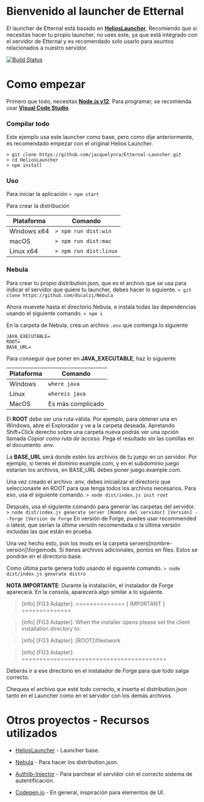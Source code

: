 
# Bienvenido al launcher de Etternal
El launcher de Etternal está basado en [**HeliosLauncher**](https://github.com/dscalzi/HeliosLauncher). Recomiendo que si necesitas hacer tu propio launcher, no uses este, ya que está integrado con el servidor de Etternal y es recomendado solo usarlo para asuntos relacionados a nuestro servidor.

[![Build Status](https://travis-ci.org/Etternal-red/EtternalLauncher.svg?branch=master)](https://travis-ci.org/Etternal-red/EtternalLauncher)



# Como empezar

Primero que todo, necesitas [**Node.js v12**](https://nodejs.org/en/). Para programar, se recomienda usar [**Visual Code Studio**](https://code.visualstudio.com/).

### Compilar todo
Este ejemplo usa este launcher como base, pero como dije anteriormente, es recomendado empezar con el original Helios Launcher.

    > git clone https://github.com/jacquelynra/Etternal-Launcher.git
    > cd HeliosLauncher
    > npm install

### Uso
Para iniciar la aplicación
`> npm start`

Para crear la distribución

| Plataforma | Comando |
| -- | -- |
| Windows x64 | `> npm run dist:win` |
| macOS | `> npm run dist:mac` |
| Linux x64 | `> npm run dist:linux` |

### Nebula
Para crear tu propio distribution.json, que es el archivo que se usa para indicar el servidor que quiere tu launcher, debes hacer lo siguiente.
`> git clone https://github.com/dscalzi/Nebula`

Ahora muevete hasta el directorio Nebula, e instala todas las dependencias usando el siguiente comando.
`> npm i`

En la carpeta de Nebula, crea un archivo `.env` que contenga lo siguiente

    JAVA_EXECUTABLE=
    ROOT=
    BASE_URL=

Para conseguir que poner en **JAVA_EXECUTABLE**, haz lo siguiente

| Plataforma | Comando |
| -- | -- |
| Windows |  `where java` |
| Linux |  `whereis java` |
| MacOS | Es más complicado |

El **ROOT** debe ser una ruta válida. Por ejemplo, para obtener una en Windows, abre el Explorador y ve a la carpeta deseada. Apretando Shift+Click derecho sobre una carpeta nueva podrás ver una opción llamada *Copiar como ruta de acceso*. Pega el resultado sin las comillas en el documento .env.

La **BASE_URL** será donde estén los archivos de tu juego en un servidor. Por ejemplo, si tienes el dominio example.com, y en el subdominio juego estarían los archivos, en BASE_URL debes poner juego.example.com.

Una vez creado el archivo .env, debes inicializar el directorio que seleccionaste en ROOT para que tenga todos los archivos necesarios. Para eso, usa el siguiente comando.
`> node dist/index.js init root`

Después, usa el siguiente comando para generar las carpetas del servidor.
``> node dist/index.js generate server [Nombre del servidor] [Versión] --forge [Versión de Forge``
En versión de Forge, puedes usar recommended o latest, que serían la última versión recomendada o la última versión incluidas las que están en prueba.

Una vez hecho esto, pon los mods en la carpeta servers\[nombre-versión]\forgemods. Si tienes archivos adicionales, ponlos en files. Estos se pondrán en el directorio base.

Como última parte genera todo usando el siguiente comando.
``> node dist/index.js generate distro``

**NOTA IMPORTANTE**: Durante la instalación, el instalador de Forge aparecerá. En la consola, aparecerá algo similar a lo siguiente.

>[info] [FG3 Adapter]: ============== [ IMPORTANT ] ==============

>[info] [FG3 Adapter]: When the installer opens please set the client installation directory to:

>[info] [FG3 Adapter]: [ROOT]\files\work

>[info] [FG3 Adapter]: =========================================

Deberás ir a ese directorio en el instalador de Forge para que todo salga correcto.

Chequea el archivo que esté todo correcto, e inserta el distribution.json tanto en el Launcher como en el servidor con los demás archivos.

# Otros proyectos - Recursos utilizados

 - [HeliosLauncher](https://github.com/dscalzi/HeliosLauncher/) - Launcher base.
 
 - [Nebula](https://github.com/dscalzi/Nebula) - Para hacer los distribution.json.

 - [Authlib-Injector](https://github.com/yushijinhun/authlib-injector) - Para parchear el servidor con el correcto sistema de autentificación.

 - [Codepen.io](https://codepen.io) - En general, inspiración para elementos de UI.
